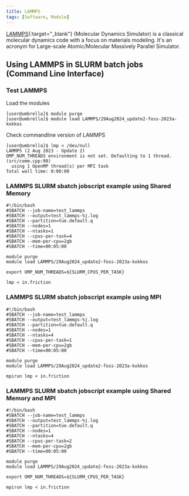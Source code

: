 ```yaml
---
title: LAMMPS
tags: [Software, Module]
---
```


[LAMMPS](https://www.lammps.org/){:target="_blank"} (Molecular Dynamics Simulator) is a classical molecular dynamics code with a focus on materials modeling. It's an acronym for Large-scale Atomic/Molecular Massively Parallel Simulator.

## Using LAMMPS in SLURM batch jobs<br>(Command Line Interface)

### Test LAMMPS

Load the modules

``` shell
[user@umbrella]$ module purge
[user@umbrella]$ module load LAMMPS/29Aug2024_update2-foss-2023a-kokkos
```

Check commandline version of LAMMPS

```shell
[user@umbrella]$ lmp < /dev/null
LAMMPS (2 Aug 2023 - Update 2)
OMP_NUM_THREADS environment is not set. Defaulting to 1 thread. (src/comm.cpp:98)
  using 1 OpenMP thread(s) per MPI task
Total wall time: 0:00:00
```

### LAMMPS SLURM sbatch jobscript example using Shared Memory

```slurm
#!/bin/bash
#SBATCH --job-name=test_lammps
#SBATCH --output=test_lammps-%j.log
#SBATCH --partition=tue.default.q
#SBATCH --nodes=1
#SBATCH --ntasks=1
#SBATCH --cpus-per-task=4
#SBATCH --mem-per-cpu=2gb
#SBATCH --time=00:05:00

module purge
module load LAMMPS/29Aug2024_update2-foss-2023a-kokkos

export OMP_NUM_THREADS=${SLURM_CPUS_PER_TASK}

lmp < in.friction
```

### LAMMPS SLURM sbatch jobscript example using MPI

```slurm
#!/bin/bash
#SBATCH --job-name=test_lammps
#SBATCH --output=test_lammps-%j.log
#SBATCH --partition=tue.default.q
#SBATCH --nodes=1
#SBATCH --ntasks=4
#SBATCH --cpus-per-task=1
#SBATCH --mem-per-cpu=2gb
#SBATCH --time=00:05:00

module purge
module load LAMMPS/29Aug2024_update2-foss-2023a-kokkos

mpirun lmp < in.friction
```

### LAMMPS SLURM sbatch jobscript example using Shared Memory and MPI

```slurm
#!/bin/bash
#SBATCH --job-name=test_lammps
#SBATCH --output=test_lammps-%j.log
#SBATCH --partition=tue.default.q
#SBATCH --nodes=1
#SBATCH --ntasks=4
#SBATCH --cpus-per-task=2
#SBATCH --mem-per-cpu=2gb
#SBATCH --time=00:05:00

module purge
module load LAMMPS/29Aug2024_update2-foss-2023a-kokkos

export OMP_NUM_THREADS=${SLURM_CPUS_PER_TASK}

mpirun lmp < in.friction
```
